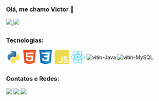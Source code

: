 ### Olá, me chamo Victor 👋

<div>
  <a href="https://github.com/anuraghazra/github-readme-stats">
    <img width="45%" src="https://github-readme-stats.vercel.app/api?username=victormaiad&show_icons=true&theme=cobalt&include_all_commits=true&count_private=true"/>
    <img width="44.5%" src="https://github-readme-stats.vercel.app/api/top-langs/?username=victormaiad&layout=compact&langs_count=7&theme=cobalt"/>
  </a>
</div>

## <!--Linha-->

### Tecnologias:
<div style="display: inline_block">
  <img align="center" alt="vitin-Python" width="40" src="https://raw.githubusercontent.com/devicons/devicon/master/icons/python/python-original.svg"/>
  <img align="center" alt="vitin-HTML" width="40" src="https://raw.githubusercontent.com/devicons/devicon/master/icons/html5/html5-original.svg"/>
  <img align="center" alt="vitin-CSS" width="40" src="https://raw.githubusercontent.com/devicons/devicon/master/icons/css3/css3-original.svg"/>
  <img align="center" alt="vitin-Js" width="40" src="https://raw.githubusercontent.com/devicons/devicon/master/icons/javascript/javascript-plain.svg"/>
  <img align="center" alt="vitin-React" width="40" src="https://raw.githubusercontent.com/devicons/devicon/master/icons/react/react-original.svg"/>
  <img align="center" alt="vitin-Java" width="40" src="https://cdn.jsdelivr.net/gh/devicons/devicon/icons/java/java-original.svg"/>
  <img align="center" alt="vitin-MySQL" width="40" src="https://cdn.jsdelivr.net/gh/devicons/devicon/icons/mysql/mysql-original-wordmark.svg"/>
</div>
 
## <!--Linha-->
 
### Contatos e Redes:
<div> 
  <a href="https://instagram.com/victor_maiad" target="_blank"><img src="https://img.shields.io/badge/-Instagram-%23E4405F?style=for-the-badge&logo=instagram&logoColor=white" target="_blank"></a>
  <a href = "mailto:victor.maia.dias2002@gmail.com"><img src="https://img.shields.io/badge/Gmail-D14836?style=for-the-badge&logo=gmail&logoColor=white" target="_blank"> </a>   
  <a href="https://www.linkedin.com/in/victor-maia-498557243" target="_blank"><img src="https://img.shields.io/badge/-LinkedIn-%230077B5?style=for-the-badge&logo=linkedin&logoColor=white" target="_blank"></a> 
</div>
